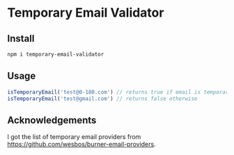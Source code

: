# Temporary Email Validator

## Install

```bash
npm i temporary-email-validator
```

## Usage

```ts
isTemporaryEmail('test@0-180.com') // returns true if email is temporary
isTemporaryEmail('test@gmail.com') // returns false otherwise
```

## Acknowledgements
I got the list of temporary email providers from https://github.com/wesbos/burner-email-providers.
